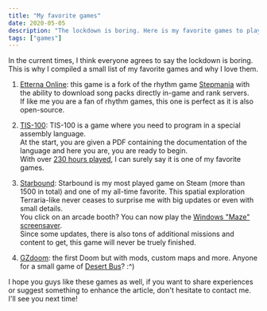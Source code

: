 ```yaml
---
title: "My favorite games"
date: 2020-05-05
description: "The lockdown is boring. Here is my favorite games to play during theses times..."
tags: ["games"]
---
```


In the current times, I think everyone agrees to say the lockdown is boring.  
This is why I compiled a small list of my favorite games and why I love them.  

 1. [Etterna Online](https://etternaonline.com/): this game is a fork of the rhythm game [Stepmania](https://www.stepmania.com) with the ability to download song packs directly in-game and rank servers.  
If like me you are a fan of rhythm games, this one is perfect as it is also open-source.  

 2. [TIS-100](http://www.zachtronics.com/tis-100/): TIS-100 is a game where you need to program in a special assembly language.  
At the start, you are given a PDF containing the documentation of the language and here you are, you are ready to begin.  
With over [230 hours played](https://steamcommunity.com/id/jaebeojkkoch-i), I can surely say it is one of my favorite games.  

 3. [Starbound](https://playstarbound.com): Starbound is my most played game on Steam (more than 1500 in total) and one of my all-time favorite. This spatial exploration Terraria-like never ceases to surprise me with big updates or even with small details.  
You click on an arcade booth? You can now play the [Windows "Maze" screensaver](https://invidio.us/watch?v=oRL5durPleI).  
Since some updates, there is also tons of additional missions and content to get, this game will never be  truely finished.  

 4. [GZdoom](https://zdoom.org/downloads): the first Doom but with mods, custom maps and more. Anyone for a small game of [Desert Bus](https://www.doomworld.com/forum/topic/102914-revenant-bus-a-doom-2-simulation-map/)? :^)  

I hope you guys like these games as well, if you want to share experiences or suggest something to enhance the article, don't hesitate to contact me.  
I'll see you next time!

